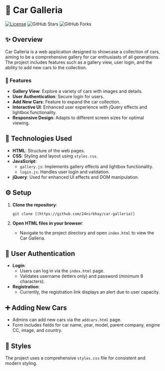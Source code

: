 # 🚗 Car Galleria

[![License](https://img.shields.io/badge/License-MIT-blue.svg)](https://opensource.org/licenses/MIT)
![GitHub Stars](https://img.shields.io/github/stars/your-username/car-galleria?style=social)
![GitHub Forks](https://img.shields.io/github/forks/your-username/car-galleria?style=social)

## ✨ Overview

Car Galleria is a web application designed to showcase a collection of cars, aiming to be a comprehensive gallery for car enthusiasts of all generations. The project includes features such as a gallery view, user login, and the ability to add new cars to the collection.

### 🚀 Features

- **Gallery View**: Explore a variety of cars with images and details.
- **User Authentication**: Secure login for users.
- **Add New Cars**: Feature to expand the car collection.
- **Interactive UI**: Enhanced user experience with jQuery effects and lightbox functionality.
- **Responsive Design**: Adapts to different screen sizes for optimal viewing.

## 🧰 Technologies Used

- **HTML**: Structure of the web pages.
- **CSS**: Styling and layout using `styles.css`.
- **JavaScript**:
  - `gallery.js`: Implements gallery effects and lightbox functionality.
  - `login.js`: Handles user login and validation.
- **jQuery**: Used for enhanced UI effects and DOM manipulation.

## ⚙️ Setup

1.  **Clone the repository**:

    ```
    git clone [(https://github.com/24nirbhay/car-galleria)]
    ```
2.  **Open HTML files in your browser**:

    -   Navigate to the project directory and open `index.html` to view the Car Galleria.

## 🔑 User Authentication

-   **Login**:
    -   Users can log in via the `index.html` page.
    -   Validates username (letters only) and password (minimum 8 characters).
-   **Registration**:
    -   Currently, the registration link displays an alert due to user capacity.

## ➕ Adding New Cars

-   Admins can add new cars via the `addcars.html` page.
-   Form includes fields for car name, year, model, parent company, engine CC, image, and country.

## 🎨 Styles

The project uses a comprehensive `styles.css` file for consistent and modern styling.




